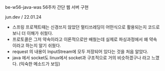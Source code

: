 be-w56-java-was
56주차 간단 웹 서버 구현

jun.dev / 22.01.24

- 스프링 프로젝트때는 신경쓰지 않았던 멀티쓰레딩이 어떤식으로 활용되는지 코드로 보니 더 이해가 쉬웠다.
- 프로토콜은 그저 약속이라고 이론적으로만 배웠는데 실제로 파싱과정에서 왜 약속이라고 하는지 알기 쉬웠다.
- request 의 내용이 InputStream에 모두 저장되어 있다는 것을 처음 알았다.
- java 에서 socket도 linux에서 socket과 구조적으로 거의 비슷하겠구나 라고 느꼈다. (익숙한 메소드가 보임)

